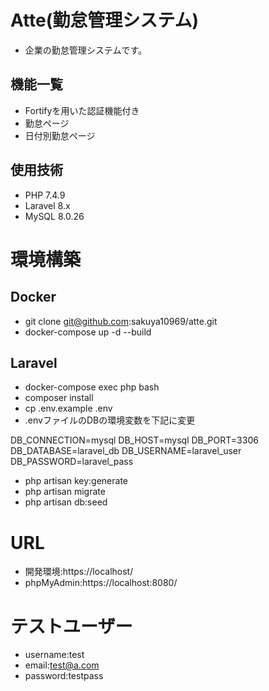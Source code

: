 # Atte(勤怠管理システム)
- 企業の勤怠管理システムです。

## 機能一覧
- Fortifyを用いた認証機能付き
- 勤怠ページ
- 日付別勤怠ページ

## 使用技術
- PHP 7.4.9
- Laravel 8.x
- MySQL 8.0.26

# 環境構築
## Docker
- git clone git@github.com:sakuya10969/atte.git
- docker-compose up -d --build

## Laravel
- docker-compose exec php bash
- composer install
- cp .env.example .env
- .envファイルのDBの環境変数を下記に変更

DB_CONNECTION=mysql
DB_HOST=mysql
DB_PORT=3306
DB_DATABASE=laravel_db
DB_USERNAME=laravel_user
DB_PASSWORD=laravel_pass

- php artisan key:generate
- php artisan migrate
- php artisan db:seed

# URL
- 開発環境:https://localhost/
- phpMyAdmin:https://localhost:8080/

# テストユーザー
- username:test
- email:test@a.com
- password:testpass
